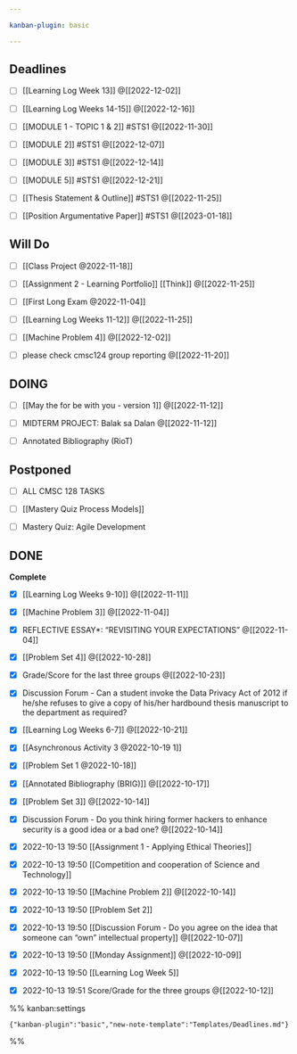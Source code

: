 ```yaml
---

kanban-plugin: basic

---
```


## Deadlines

- [ ] [[Learning Log  Week 13]] @[[2022-12-02]]
- [ ] [[Learning Log  Weeks 14-15]] @[[2022-12-16]]
- [ ] [[MODULE 1 - TOPIC 1 & 2]] #STS1 @[[2022-11-30]]
- [ ] [[MODULE 2]] #STS1 @[[2022-12-07]]
- [ ] [[MODULE 3]] #STS1 @[[2022-12-14]]
- [ ] [[MODULE 5]]  #STS1 @[[2022-12-21]]
- [ ] [[Thesis Statement & Outline]] #STS1 @[[2022-11-25]]
- [ ] [[Position Argumentative Paper]] #STS1 @[[2023-01-18]]


## Will Do

- [ ] [[Class Project @2022-11-18]]
- [ ] [[Assignment 2 - Learning Portfolio]] [[Think]] @[[2022-11-25]]
- [ ] [[First Long Exam @2022-11-04]]
- [ ] [[Learning Log  Weeks 11-12]] @[[2022-11-25]]
- [ ] [[Machine Problem 4]] @[[2022-12-02]]
- [ ] please check cmsc124 group reporting @[[2022-11-20]]


## DOING

- [ ] [[May the for be with you - version 1]] @[[2022-11-12]]
- [ ] MIDTERM PROJECT: Balak sa Dalan @[[2022-11-12]]
- [ ] Annotated Bibliography (RioT)


## Postponed

- [ ] ALL CMSC 128 TASKS
- [ ] [[Mastery Quiz  Process Models]]
- [ ] Mastery Quiz: Agile Development


## DONE

**Complete**
- [x] [[Learning Log  Weeks 9-10]] @[[2022-11-11]]
- [x] [[Machine Problem 3]] @[[2022-11-04]]
- [x] REFLECTIVE ESSAY*: “REVISITING YOUR EXPECTATIONS” @[[2022-11-04]]
- [x] [[Problem Set 4]] @[[2022-10-28]]
- [x] Grade/Score for the last three groups @[[2022-10-23]]
- [x] Discussion Forum - Can a student invoke the Data Privacy Act of 2012 if he/she refuses to give a copy of his/her hardbound thesis manuscript to the department as required?
- [x] [[Learning Log  Weeks 6-7]] @[[2022-10-21]]
- [x] [[Asynchronous Activity 3 @2022-10-19 1]]
- [x] [[Problem Set 1 @2022-10-18]]
- [x] [[Annotated Bibliography (BRIG)]] @[[2022-10-17]]
- [x] [[Problem Set 3]] @[[2022-10-14]]
- [x] Discussion Forum - Do you think hiring former hackers to enhance security is a good idea or a bad one? @[[2022-10-14]]
- [x] 2022-10-13 19:50 [[Assignment 1 - Applying Ethical Theories]]
- [x] 2022-10-13 19:50 [[Competition and cooperation of Science and Technology]]
- [x] 2022-10-13 19:50 [[Machine Problem 2]] @[[2022-10-14]]
- [x] 2022-10-13 19:50 [[Problem Set 2]]
- [x] 2022-10-13 19:50 [[Discussion Forum - Do you agree on the idea that someone can “own” intellectual property]] @[[2022-10-07]]
- [x] 2022-10-13 19:50 [[Monday Assignment]] @[[2022-10-09]]
- [x] 2022-10-13 19:50 [[Learning Log  Week 5]]
- [x] 2022-10-13 19:51 Score/Grade for the three groups @[[2022-10-12]]




%% kanban:settings
```
{"kanban-plugin":"basic","new-note-template":"Templates/Deadlines.md"}
```
%%